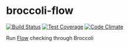 # broccoli-flow

[![Build Status](https://travis-ci.org/alexlafroscia/broccoli-flow.svg?branch=master)](https://travis-ci.org/alexlafroscia/broccoli-flow)
[![Test Coverage](https://codeclimate.com/github/alexlafroscia/broccoli-flow/badges/coverage.svg)](https://codeclimate.com/github/alexlafroscia/broccoli-flow/coverage)
[![Code Climate](https://codeclimate.com/github/alexlafroscia/broccoli-flow/badges/gpa.svg)](https://codeclimate.com/github/alexlafroscia/broccoli-flow)

Run [Flow](https://github.com/facebook/flow) checking through Broccoli

